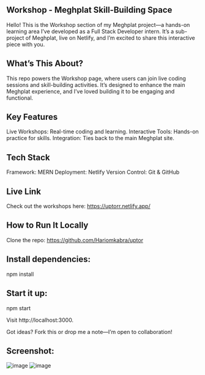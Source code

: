 ## Workshop - Meghplat Skill-Building Space
Hello! This is the Workshop section of my Meghplat project—a hands-on learning area I’ve developed as a Full Stack Developer intern. It’s a sub-project of Meghplat, live on Netlify, and I’m excited to share this interactive piece with you.
## What’s This About?
This repo powers the Workshop page, where users can join live coding sessions and skill-building activities. It’s designed to enhance the main Meghplat experience, and I’ve loved building it to be engaging and functional.
## Key Features

Live Workshops: Real-time coding and learning.
Interactive Tools: Hands-on practice for skills.
Integration: Ties back to the main Meghplat site.

## Tech Stack

Framework: MERN
Deployment: Netlify
Version Control: Git & GitHub

## Live Link
Check out the workshops here: https://uptorr.netlify.app/

## How to Run It Locally

Clone the repo: https://github.com/Hariomkabra/uptor


## Install dependencies:
npm install


## Start it up:
npm start


Visit http://localhost:3000.

Got ideas? Fork this or drop me a note—I’m open to collaboration!


## Screenshot:
![image](https://github.com/user-attachments/assets/14804e7e-3520-46ae-abde-6c1c8f69a8d9)
![image](https://github.com/user-attachments/assets/8dfd8a24-cb3e-4a91-a354-6a25cedc4869)


